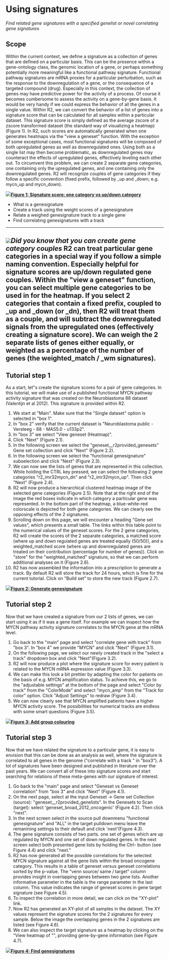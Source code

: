 <a id="using_signatures"></a>

Using signatures
================



*Find related gene signatures with a specified genelist or novel
correlating gene signatures*




Scope
-----



Within the current context, we define a signature as a collection of
genes that are defined on a particular basis. This can be the presence
within a gene-ontology class, the genomic location of a gene, or perhaps
something potentially more meaningful like a functional pathway
signature. Functional pathway signatures are mRNA proxies for a
particular perturbation, such as the response to the downregulation of a
gene, or the consequence of a targeted compound (drug). Especially in
this context, the collection of genes may have predictive power for the
activity of a process. Of course it becomes cumbersome to assess the
activity on a gene-by-gene basis. It would be very handy if we could
express the behavior of all the genes in a single value. Within R2, we
can convert the behavior of a list of genes into a signature score that
can be calculated for all samples within a particular dataset. This
signature score is simply defined as the average zscore of a zscore
transformed dataset (the standard way of visualizing a heatmap) (Figure
1). In R2, such scores are automatically generated when one generates
heatmaps via the "view a geneset" function. With the exception of some
exceptional cases, most functional signatures will be composed of both
upregulated genes as well as downregulated ones. Using both as a single
list may then become problematic, as downregulated genes may counteract
the effects of upregulated genes, effectively leveling each other out.
To circumvent this problem, we can create 2 separate gene categories,
one containing only the upregulated genes, and one containing only the
downregulated genes. R2 will recognize couples of gene categories if
they follow a specific convention (fixed prefix, followed by \_up and
\_down; e.g. mycn\_up and mycn\_down).



[![](_static/images/Genesetcorrelation_sig_score_explained_v0.png)**Figure
1: Signature score: one category vs up/down
category**](_static/images/Genesetcorrelation_sig_score_explained_v0.png)
-   What is a genesignature
-   Create a track using the weight scores of a genesignature
-   Relate a weighed genesignature track to a single gene
-   Find correlating genesignatures with a track

  -------------------------------------------------------------------------------------------------------------------------------------------------------------------------------------------------------------------------------------------------------------------------------------------------------------------------------------------------------------------------------------------------------------------------------------------------------------------------------------------------------------------------------------------------------------------------------------------------------------------------------------------------------------------------------------------------------
  ![](_static/images/R2d2_logo.png)***Did you know that you can create gene category couples***
  R2 can treat particular gene categories in a special way if you follow a simple naming convention. Especially helpful for signature scores are up/down regulated gene couples. Within the "view a geneset" function, you can select multiple gene categories to be used in for the heatmap. If you select 2 categories that contain a fixed prefix, coupled to \_up and \_down (or \_dn), then R2 will treat them as a couple, and will subtract the downregulated signals from the upregulated ones (effectively creating a signature score). We can weigh the 2 separate lists of genes either equally, or weighted as a percentage of the number of genes (the weighted\_match / \_wm signatures).
  -------------------------------------------------------------------------------------------------------------------------------------------------------------------------------------------------------------------------------------------------------------------------------------------------------------------------------------------------------------------------------------------------------------------------------------------------------------------------------------------------------------------------------------------------------------------------------------------------------------------------------------------------------------------------------------------------------





Tutorial step 1
---------------



As a start, let"s create the signature scores for a pair of gene
categories. In this tutorial, we will make use of a published functional
MYCN pathway activity signature that was created on the Neuroblastoma 88
dataset (Valentijn et al 2012). This signature is provided within R2.



1.  We start at "Main". Make sure that the "Single dataset" option is
    selected in "box 1".
2.  In "box 2" verify that the current dataset is "Neuroblastoma
    public - Versteeg - 88 - MAS5.0 - u133p2".
3.  In "box 3" we select "View geneset (Heatmap)".
4.  Click "Next" (Figure 2.1).
5.  In the following screen we select the
    "geneset\_\_r2provided\_genesets" Gene set collection and click
    "Next" (Figure 2.2).
6.  In the following screen we select the "functional genesignature"
    subselection and click "Next" (Figure 2.3).
7.  We can now see the lists of genes that are represented in
    this collection. While holding the CTRL key pressed, we can select
    the following 2 gene categories "r2\_imr32mycn\_dn"
    and "r2\_imr32mycn\_up". Then click "Next" (Figure 2.4).
8.  R2 will now produce a hierarchical clustered heatmap image of the
    selected gene categories (Figure 2.5). Note that at the right end of
    the image the red boxes indicate in which category a particular gene
    was represented. In the bottom part of the heatmap, a blue-white-red
    colorscale is depicted for both gene categories. We can clearly see
    the opposing effects of the 2 signatures.
9.  Scrolling down on this page, we will encounter a heading "Gene set
    values", which presents a small table. The links within this table
    point to the numerical values of the geneset scores. For the 2 gene
    categories, R2 will create the scores of the 2 separate categories,
    a matched score (where up and down regulated genes are treated
    equally (50/50)), and a weighted\_matched score (where up and
    downregulated genes are treated on their contribution (percentage
    for number of genes)). Click on "store" for the "weighted\_matched"
    signature, so that we can perform additional analyses on it
    (Figure 2.6).
10. R2 has now assembled the information into a prescription to generate
    a track. By default R2 will store the track for 24 hours, which is
    fine for the current tutorial. Click on "Build set" to store the new
    track (Figure 2.7).

[![](_static/images/Genesetcorrelation_mycn_signature_v1.png)**Figure
2: Generate
genesignature**](_static/images/Genesetcorrelation%20mycn%20signature%20v1.png)





Tutorial step 2
---------------



Now that we have created a signature from our 2 lists of genes, we can
start using it as if it was a gene itself. For example we can inspect
how the MYCN pathway activity signature correlates to the MYCN gene at
the mRNA level.



1.  Go back to the "main" page and select "correlate gene with track"
    from "box 3". In "box 4" we provide "MYCN" and click "Next"
    (Figure 3.1).
2.  On the following page, we select our newly created track in the
    "select a track" dropdown box and click "Next"(Figure 3.2).
3.  R2 will now produce a plot where the signature score for every
    patient is related to the MYCN mRNA expression value (Figure 3.3).
4.  We can make this look a bit prettier by adapting the color for
    patients on the basis of e.g. MYCN amplification status. To achieve
    this, we go to the "adjustable settings" at the bottom of the page
    and select "Color by track" from the "ColorMode" and select
    "mycn\_amp" from the "Track for color" option. Click "Adjust
    Settings" to redraw (Figure 3.4).
5.  We can now clearly see that MYCN amplified patients have a higher
    MYCN activity score. The possibilities for numerical tracks are
    endless with some smart questions (Figure 3.5).





[![](_static/images/Genesetcorrelation_mycn_signature_group_v0.png)**Figure
3: Add group
colouring**](_static/images/Genesetcorrelation_mycn_signature_group_v0.png)





Tutorial step 3
---------------



Now that we have related the signature to a particular gene, it is easy
to envision that this can be done as an analysis as well, where the
signature is correlated to all genes in the genome ("correlate with a
track " in "box3"). A lot of signatures have been designed and published
in literature over the past years. We can convert all of these into
signature scores and start searching for relations of these meta-genes
with our signature of interest.



1.  Go back to the "main" page and select "Geneset vs Geneset
    correlation" from "box 3" and click "Next" (Figure 4.1).
2.  On the next page, select at the input Geneset -&gt; Gene set
    Collection (source): "geneset\_\_r2provided\_genelists". In the
    Genesets to Scan (target): select 'geneset\_broad\_2012\_oncogenic'
    (Figure 4.2). Then click "next".
3.  In the next screen select in the source pull downmenu "functional
    genesignature" and "ALL" in the target pulldown menu leave the
    remanining settings to their default and click 'next'(Figure 4.3).
4.  The gene signature consists of two parts. one set of genes which are
    up regulated by MYCN and one set of down regulated genes. In the
    next screen select both presented gene lists by holding the Ctrl-
    button (see Figure 4.4) and click "next."
5.  R2 has now generated all the possible correlations for the selected
    MYCN signature against all the gene lists within the broad
    oncogene category. This results in a table of geneset versus geneset
    correlations sorted by the p-value. The "venn source/ same / target"
    column provides insight in overlapping genes between two gene lists.
    Another informative parameter in the table is the range parameter in
    the last column. This value indicates the range of geneset scores in
    gene target signature (see Figure 4.5).
6.  To inspect the correlation in more detail, we can click on the
    "XY-plot" link.
7.  Now R2 has generated an XY-plot of all samples in the dataset. The
    XY values represent the signature scores for the 2 signatures for
    every sample. Below the image the overlapping genes in the 2
    signatures are listed (see Figure 4.6).
8.  We can also inspect the target signature as a heatmap by clicking on
    the "View heatmap of "", providing gene-by-gene information (see
    Figure 4.7).

[![](_static/images/Fig4_mycn_signature_vs_sign_v1.png)**Figure
4: Find
genesignatures**](_static/images/Fig4%20mycn%20signature%20vs%20sign%20v1.png)





